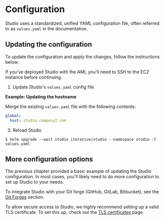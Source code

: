 # Configuration

Studio uses a standardized, unified YAML configuration file, often referred to
as `values.yaml` in the documentation.

## Updating the configuration

To update the configuration and apply the changes, follow the instructions
below:

<admon type="info">

If you've deployed Studio with the AMI, you'll need to SSH to the EC2 instance
before continuing.

</admon>

1. Update Studio's `values.yaml` config file

**Example: Updating the hostname**

Merge the existing `values.yaml` file with the following contents:

```yaml
global:
  host: studio.company2.com
```

3. Reload Studio

```cli
$ helm upgrade --wait studio iterative/studio --namespace studio -f values.yaml
```

## More configuration options

The previous chapter provided a basic example of updating the Studio
configuration. In most cases, you'll likely need to do more configuration to set
up Studio to your needs.

To integrate Studio with your Git forge (GitHub, GitLab, Bitbucket), see the
[Git Forges](/doc/studio/self-hosting/configuration/git-forges) section.

To allow secure access to Studio, we highly recommend setting up a valid TLS
certificate. To set this up, check out the
[TLS certificates](/doc/studio/self-hosting/configuration/tls) page.
